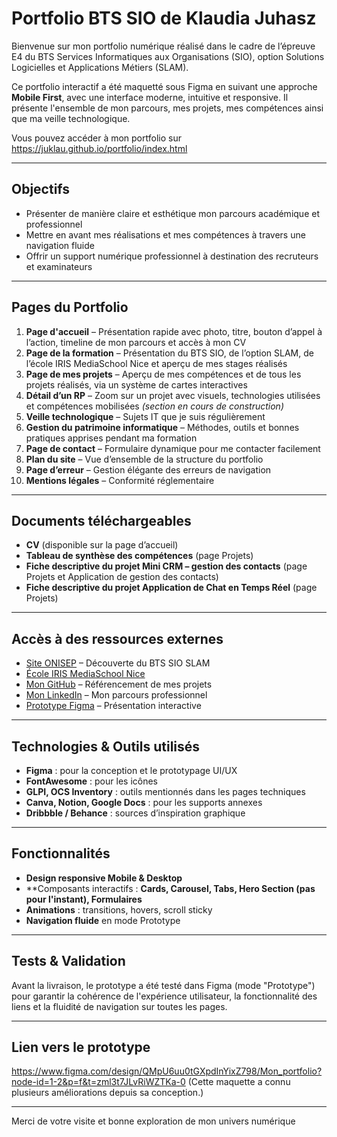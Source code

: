 # Portfolio BTS SIO de Klaudia Juhasz 

Bienvenue sur mon portfolio numérique réalisé dans le cadre de l’épreuve E4 du BTS Services Informatiques aux Organisations (SIO), option Solutions Logicielles et Applications Métiers (SLAM).

Ce portfolio interactif a été maquetté sous Figma en suivant une approche **Mobile First**, avec une interface moderne, intuitive et responsive. Il présente l'ensemble de mon parcours, mes projets, mes compétences ainsi que ma veille technologique.

Vous pouvez accéder à mon portfolio sur https://juklau.github.io/portfolio/index.html 

---

## Objectifs

- Présenter de manière claire et esthétique mon parcours académique et professionnel
- Mettre en avant mes réalisations et mes compétences à travers une navigation fluide
- Offrir un support numérique professionnel à destination des recruteurs et examinateurs

---

## Pages du Portfolio

1. **Page d'accueil** – Présentation rapide avec photo, titre, bouton d’appel à l’action, timeline de mon parcours et accès à mon CV
2. **Page de la formation** – Présentation du BTS SIO, de l’option SLAM, de l’école IRIS MediaSchool Nice et aperçu de mes stages réalisés
3. **Page de mes projets** – Aperçu de mes compétences et de tous les projets réalisés, via un système de cartes interactives
4. **Détail d’un RP** – Zoom sur un projet avec visuels, technologies utilisées et compétences mobilisées *(section en cours de construction)*
5. **Veille technologique** – Sujets IT que je suis régulièrement
6. **Gestion du patrimoine informatique** – Méthodes, outils et bonnes pratiques apprises pendant ma formation
7. **Page de contact** – Formulaire dynamique pour me contacter facilement
8. **Plan du site** – Vue d’ensemble de la structure du portfolio
9. **Page d’erreur** – Gestion élégante des erreurs de navigation
10. **Mentions légales** – Conformité réglementaire

---

## Documents téléchargeables

- **CV** (disponible sur la page d’accueil)
- **Tableau de synthèse des compétences** (page Projets)
- **Fiche descriptive du projet Mini CRM – gestion des contacts** (page Projets et Application de gestion des contacts)
- **Fiche descriptive du projet Application de Chat en Temps Réel** (page Projets)

---

## Accès à des ressources externes

- [Site ONISEP](https://www.onisep.fr) – Découverte du BTS SIO SLAM
- [École IRIS MediaSchool Nice](https://ecoleiris.fr/nice/ecole)
- [Mon GitHub](https://github.com/juklau)  – Référencement de mes projets
- [Mon LinkedIn](https://www.linkedin.com/in/klaudia-juhasz-a165002bb/) – Mon parcours professionnel
- [Prototype Figma](https://www.figma.com/design/QMpU6uu0tGXpdInYixZ798/Mon_portfolio?node-id=1-2&p=f&t=4kfGd9vv8Z0PAOW0-0) – Présentation interactive

---

## Technologies & Outils utilisés

- **Figma** : pour la conception et le prototypage UI/UX
- **FontAwesome** : pour les icônes
- **GLPI, OCS Inventory** : outils mentionnés dans les pages techniques
- **Canva, Notion, Google Docs** : pour les supports annexes
- **Dribbble / Behance** : sources d’inspiration graphique

---

## Fonctionnalités

- **Design responsive Mobile & Desktop**
- **Composants interactifs : **Cards, Carousel, Tabs, Hero Section (pas pour l'instant), Formulaires**
- **Animations** : transitions, hovers, scroll sticky
- **Navigation fluide** en mode Prototype

---

##  Tests & Validation

Avant la livraison, le prototype a été testé dans Figma (mode "Prototype") pour garantir la cohérence de l'expérience utilisateur, 
la fonctionnalité des liens et la fluidité de navigation sur toutes les pages. 

---

## Lien vers le prototype

https://www.figma.com/design/QMpU6uu0tGXpdInYixZ798/Mon_portfolio?node-id=1-2&p=f&t=zml3t7JLvRiWZTKa-0
(Cette maquette a connu plusieurs améliorations depuis sa conception.)


---

Merci de votre visite et bonne exploration de mon univers numérique 
